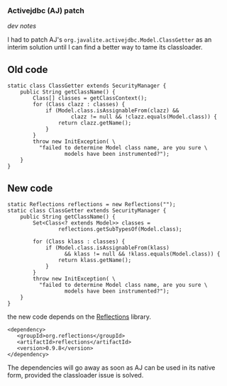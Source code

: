 ### Activejdbc (AJ) patch ###

*dev notes*

I had to patch AJ's `org.javalite.activejdbc.Model.ClassGetter` as an interim solution until I can find a better way to tame its classloader.


## Old code
    
    static class ClassGetter extends SecurityManager {
        public String getClassName() {
            Class[] classes = getClassContext();
            for (Class clazz : classes) {
                if (Model.class.isAssignableFrom(clazz) && 
                        clazz != null && !clazz.equals(Model.class)) {
                    return clazz.getName();
                }
            }
            throw new InitException( \
              "failed to determine Model class name, are you sure \
                      models have been instrumented?");
        }
    }

    

## New code
    
    static Reflections reflections = new Reflections("");
    static class ClassGetter extends SecurityManager {
        public String getClassName() {
            Set<Class<? extends Model>> classes = 
                    reflections.getSubTypesOf(Model.class);

            for (Class klass : classes) {
                if (Model.class.isAssignableFrom(klass) 
                      && klass != null && !klass.equals(Model.class)) {
                    return klass.getName();
                }
            }
            throw new InitException( \
              "failed to determine Model class name, are you sure \
                      models have been instrumented?");
        }
    }

the new code depends on the [Reflections](http://code.google.com/p/reflections/) library.
    
    <dependency>
       <groupId>org.reflections</groupId>
       <artifactId>reflections</artifactId>
       <version>0.9.8</version>
    </dependency>
    

The dependencies will go away as soon as AJ can be used in its native form, provided the classloader issue is solved.